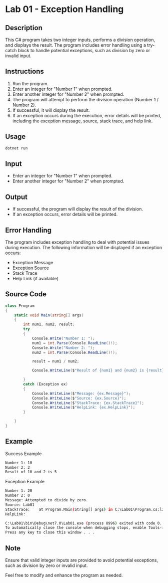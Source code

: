 # Lab 01 - Exception Handling

## Description
This C# program takes two integer inputs, performs a division operation, and displays the result. The program includes error handling using a try-catch block to handle potential exceptions, such as division by zero or invalid input.

## Instructions
1. Run the program.
2. Enter an integer for "Number 1" when prompted.
3. Enter another integer for "Number 2" when prompted.
4. The program will attempt to perform the division operation (Number 1 / Number 2).
5. If successful, it will display the result.
6. If an exception occurs during the execution, error details will be printed, including the exception message, source, stack trace, and help link.

## Usage
```bash
dotnet run
```

## Input
- Enter an integer for "Number 1" when prompted.
- Enter another integer for "Number 2" when prompted.

## Output
- If successful, the program will display the result of the division.
- If an exception occurs, error details will be printed.

## Error Handling
The program includes exception handling to deal with potential issues during execution. The following information will be displayed if an exception occurs:
- Exception Message
- Exception Source
- Stack Trace
- Help Link (if available)

## Source Code

```csharp
class Program
{
    static void Main(string[] args)
    {
        int num1, num2, result;
        try
        {
            Console.Write("Number 1: ");
            num1 = int.Parse(Console.ReadLine()!);
            Console.Write("Number 2: ");
            num2 = int.Parse(Console.ReadLine()!);

            result = num1 / num2;

            Console.WriteLine($"Result of {num1} and {num2} is {result}");

        }
        catch (Exception ex)
        {
            Console.WriteLine($"Message: {ex.Message}");
            Console.WriteLine($"Source: {ex.Source}");
            Console.WriteLine($"StackTrace: {ex.StackTrace}");
            Console.WriteLine($"HelpLink: {ex.HelpLink}");
        }

    }
}
```

## Example
Success Example
```bash
Number 1: 10
Number 2: 2
Result of 10 and 2 is 5
```
Exception Example
```bash
Number 1: 20
Number 2: 0
Message: Attempted to divide by zero.
Source: Lab01
StackTrace:    at Program.Main(String[] args) in C:\Lab01\Program.cs:line 13
HelpLink:

C:\Lab01\bin\Debug\net7.0\Lab01.exe (process 8996) exited with code 0.
To automatically close the console when debugging stops, enable Tools->Options->Debugging->Automatically close the console when debugging stops.
Press any key to close this window . . .
```

## Note
Ensure that valid integer inputs are provided to avoid potential exceptions, such as division by zero or invalid input.

Feel free to modify and enhance the program as needed.